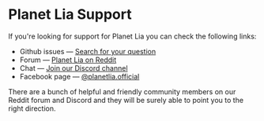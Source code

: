 # Planet Lia Support

If you're looking for support for Planet Lia you can check the following links:


* Github issues &mdash; [Search for your question](https://github.com/planet-lia/planet-lia/issues)
* Forum &mdash; [Planet Lia on Reddit](https://www.reddit.com/r/liagame/)
* Chat &mdash; [Join our Discord channel](https://discordapp.com/invite/weXRxyU)
* Facebook page &mdash; [@planetlia.official](https://www.facebook.com/planetlia.official)

There are a bunch of helpful and friendly community members on our Reddit forum and Discord and they will be surely able to point you to the right direction.
